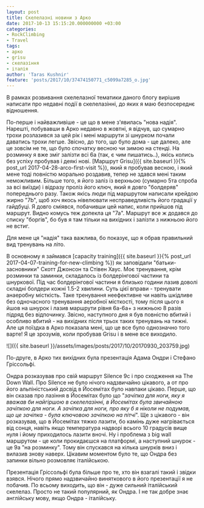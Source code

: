 ```yaml
---
layout: post
title: Скелелазні новини з Арко
date: 2017-10-13 15:15:20.000000000 +03:00
categories:
- RockClimbing
- Travel
tags:
- арко
- grisu
- скелазіння
- італія
author: 'Taras Kushnir'
feature: 'posts/2017/10/37474150771_c5099a7285_o.jpg'
---
```


В рамках розвивання скелелазної тематики даного блогу вирішив написати про недавні події в скелелазінні, до яких я маю безпосереднє відношення.

По-перше і найважливіше - це що в мене з'явилась "нова надія". Нарешті, побувавши в Арко недавно в жовтні, я відчув, що сумарно трохи розлазився за цей рік і мені маршрути зі шнурком почали даватись трохи легше. Звісно, до того, що було дома - ще далеко, але це зовсім не те, що було спочатку весною чи зимою на стенді. На розминку я вже зміг залізти всі 6а (так, є чим пишатись..), якісь колись без успіху пробував і деякі нові. [Маршрут Grisu]({{ site.baseurl }}{% post_url 2017-04-28-arco-first-visit %}), який я пробував весною, і який мене тоді повністю морально роздавив, тепер не здався мені таким неможливим. Більше того, я його заліз із верхньою (сумарно 5та спроба за всі виїзди) і відразу проліз його ключ, який я довго "болдеряв" попереднього разу. Також якісь люди під маршрутом написали крейдою жирно "7b", щоб хоч якось нівелювати несправедливість його градації у гайдбуці. Я довго сміявся, побачивши цей напис, коли прийшов під маршрут. Видно комусь теж допекла ця "7а". Маршрут все ж додався до списку "боргів", бо був я там тільки на вихідних і залізти з нижньою його не встиг.

Для мене ця "надія" така важлива, бо показує, що я обрав правильний вид тренувань на літо.

<!--more-->

В основному я займався [capacity training]({{ site.baseurl }}{% post_url 2017-04-07-training-for-new-climbing %}) як заповідали "батьки-засновники" Скотт Джонсон та Стівен Хаус. Моє тренування, крім розминки та заминки, складалось із болдерінгової частини та шнуркової. Під час болдерінгової частини я близько години лазив доволі складні болдери кожні 1.5-2 хвилини. Суть цієї вправи - тренувати анаеробну місткість. Таке тренування неефективне чи навіть шкідливе без одночасного тренування аеробної місткості, тому після цього я йшов на шнурок і лазив маршрути рівня 6a-6a+ з нижньою 8 разів підряд без відпочинку. Звісно, наступного дня я був повністю вбитий і особливо вбитий - на вихідних після трьох таких тренувань на тижні. Але ця поїздка в Арко показала мені, що це все було однозначно того варте! Я це зрозумів, коли пробував Grisu і в мене все виходило.

![]({{ site.baseurl }}/assets/images/posts/2017/10/20170930_203759.jpg)


По-друге, в Арко тих вихідних була презентація Адама Ондри і Стефано Гріссольфі.

Ондра розказував про свій маршрут Silence 9с і про сходження на The Down Wall. Про Silence не було нічого надзвичайно цікавого, а от про його альпіністський досвід в Йосемітах було навпаки цікаво. Перше, що він сказав про лазіння в Йосемітах було що "<em>зачіпка для ноги, яку я вважав би найгіршою в скелелазінні, в Йосемітах була звичайною зачіпкою для ноги. А зачіпка для ноги, про яку б я ніколи не подумав, що це зачіпка - була ключовою зачіпкою на пітчі</em>". Ще з цікавого - він розказував, що в Йосемітах тяжко лазити, бо камінь дуже нагрівається від сонця, навіть якщо температура надворі всього 10 градусів вище нуля і йому приходилось лазити вночі. Ну і проблема з big wall маршрутом - це коли прокидаєшся на платформі, а наступний шнурок - це 9а "на розминку". Тому він спускався на кілька шнурків вниз і вилазив знову наверх. Цікавим моментом було те, що Ондра без запинки вільно розмовляє італійською.

Презентація Гріссольфі була більше про те, хто він взагалі такий і звідки взявся. Нічого прямо надзвичайно виняткового в його презентації я не побачив. По всьому виходить, що він - дуже сильний італійський скелелаз. Просто не такий популярний, як Ондра. І не так добре знає англійську мову, якщо Ондра - італійську.

&nbsp;
